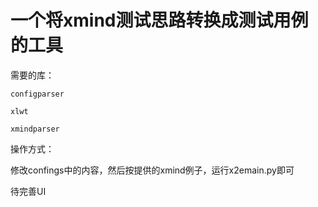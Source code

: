 # 一个将xmind测试思路转换成测试用例的工具

需要的库：

`configparser`

`xlwt`

`xmindparser`


操作方式：

修改confings中的内容，然后按提供的xmind例子，运行x2emain.py即可


待完善UI
